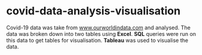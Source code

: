 # covid-data-analysis-visualisation

Covid-19 data was take from www.ourworldindata.com and analysed. 
The data was broken down into two tables using **Excel**. 
**SQL** queries were run on this data to get tables for visualisation.
**Tableau** was used to visualise the data.

